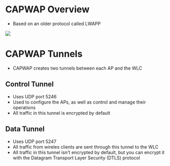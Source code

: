 # CAPWAP Overview

* Based on an older protocol called LWAPP

![](https://github.com/JonmarCorpuz/SecondBrain/blob/main/Assets/Whitespace.png)

# CAPWAP Tunnels

* CAPWAP creates two tunnels between each AP and the WLC

## Control Tunnel

* Uses UDP port 5246
* Used to configure the APs, as well as control and manage their operations
* All traffic in this tunnel is encrypted by default

## Data Tunnel

* Uses UDP port 5247
* All traffic from wireles clients are sent through this tunnel to the WLC
* All traffic in this tunnel isn't encrypted by default, but you can encrypt it with the Datagram Transport Layer Security (DTLS) protocol
